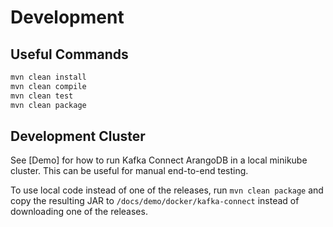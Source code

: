 # Development
## Useful Commands
```bash
mvn clean install
mvn clean compile
mvn clean test
mvn clean package
```

## Development Cluster
See [Demo] for how to run Kafka Connect ArangoDB in a local minikube cluster. This can be useful for manual end-to-end testing.

To use local code instead of one of the releases, run `mvn clean package` and copy the resulting JAR to `/docs/demo/docker/kafka-connect` instead of downloading one of the releases.
